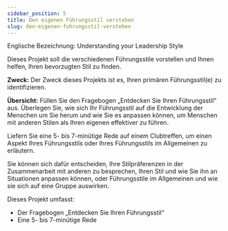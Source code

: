 ```yaml
---
sidebar_position: 5
title: Den eigenen Führungsstil verstehen
slug: den-eigenen-fuhrungsstil-verstehen 
---
```


Englische Bezeichnung:	Understanding your Leadership Style

Dieses Projekt soll die verschiedenen Führungsstile vorstellen und Ihnen helfen, Ihren bevorzugten Stil zu finden.

**Zweck:** Der Zweck dieses Projekts ist es, Ihren primären Führungsstil(e) zu identifizieren.

**Übersicht:** Füllen Sie den Fragebogen „Entdecken Sie Ihren Führungsstil“ aus. Überlegen Sie, wie sich Ihr Führungsstil auf die Entwicklung der Menschen um Sie herum und wie Sie es anpassen können, um Menschen mit anderen Stilen als Ihren eigenen effektiver zu führen.

Liefern Sie eine 5- bis 7-minütige Rede auf einem Clubtreffen, um einen Aspekt Ihres Führungsstils oder Ihres Führungsstils im Allgemeinen zu erläutern.

Sie können sich dafür entscheiden, Ihre Stilpräferenzen in der Zusammenarbeit mit anderen zu besprechen, Ihren Stil und wie Sie ihn an Situationen anpassen können, oder Führungsstile im Allgemeinen und wie sie sich auf eine Gruppe auswirken.

Dieses Projekt umfasst:

* Der Fragebogen „Entdecken Sie Ihren Führungsstil“
* Eine 5- bis 7-minütige Rede
